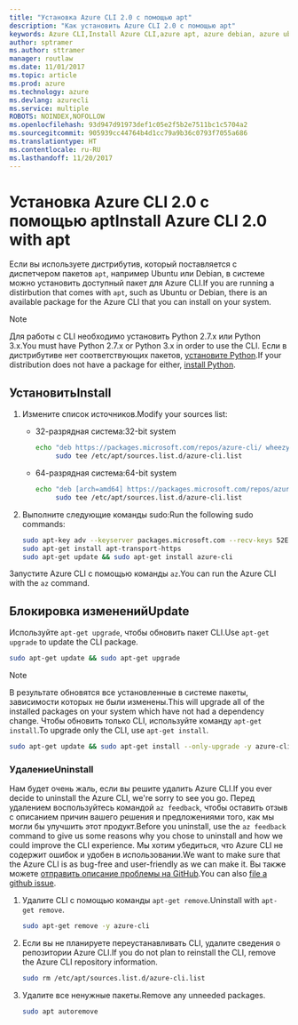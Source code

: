 ```yaml
---
title: "Установка Azure CLI 2.0 с помощью apt"
description: "Как установить Azure CLI 2.0 с помощью apt"
keywords: Azure CLI,Install Azure CLI,azure apt, azure debian, azure ubuntu
author: sptramer
ms.author: sttramer
manager: routlaw
ms.date: 11/01/2017
ms.topic: article
ms.prod: azure
ms.technology: azure
ms.devlang: azurecli
ms.service: multiple
ROBOTS: NOINDEX,NOFOLLOW
ms.openlocfilehash: 93d947d91973def1c05e2f5b2e7511bc1c5704a2
ms.sourcegitcommit: 905939cc44764b4d1cc79a9b36c0793f7055a686
ms.translationtype: HT
ms.contentlocale: ru-RU
ms.lasthandoff: 11/20/2017
---
```

# <a name="install-azure-cli-20-with-apt"></a><span data-ttu-id="55c34-104">Установка Azure CLI 2.0 с помощью apt</span><span class="sxs-lookup"><span data-stu-id="55c34-104">Install Azure CLI 2.0 with apt</span></span>

<span data-ttu-id="55c34-105">Если вы используете дистрибутив, который поставляется с диспетчером пакетов `apt`, например Ubuntu или Debian, в системе можно установить доступный пакет для Azure CLI.</span><span class="sxs-lookup"><span data-stu-id="55c34-105">If you are running a distirbution that comes with `apt`, such as Ubuntu or Debian, there is an available package for the Azure CLI that you can install on your system.</span></span>

> [!NOTE]
> <span data-ttu-id="55c34-106">Для работы с CLI необходимо установить Python 2.7.x или Python 3.x.</span><span class="sxs-lookup"><span data-stu-id="55c34-106">You must have Python 2.7.x or Python 3.x in order to use the CLI.</span></span> <span data-ttu-id="55c34-107">Если в дистрибутиве нет соответствующих пакетов, [установите Python](https://www.python.org/downloads/).</span><span class="sxs-lookup"><span data-stu-id="55c34-107">If your distribution does not have a package for either, [install Python](https://www.python.org/downloads/).</span></span>

## <a name="install"></a><span data-ttu-id="55c34-108">Установить</span><span class="sxs-lookup"><span data-stu-id="55c34-108">Install</span></span>

1. <span data-ttu-id="55c34-109">Измените список источников.</span><span class="sxs-lookup"><span data-stu-id="55c34-109">Modify your sources list:</span></span>
 
   - <span data-ttu-id="55c34-110">32-разрядная система:</span><span class="sxs-lookup"><span data-stu-id="55c34-110">32-bit system</span></span>

     ```bash
     echo "deb https://packages.microsoft.com/repos/azure-cli/ wheezy main" | \
          sudo tee /etc/apt/sources.list.d/azure-cli.list
     ```

   - <span data-ttu-id="55c34-111">64-разрядная система:</span><span class="sxs-lookup"><span data-stu-id="55c34-111">64-bit system</span></span>

     ```bash
     echo "deb [arch=amd64] https://packages.microsoft.com/repos/azure-cli/ wheezy main" | \
          sudo tee /etc/apt/sources.list.d/azure-cli.list
     ```

2. <span data-ttu-id="55c34-112">Выполните следующие команды sudo:</span><span class="sxs-lookup"><span data-stu-id="55c34-112">Run the following sudo commands:</span></span>

   ```bash
   sudo apt-key adv --keyserver packages.microsoft.com --recv-keys 52E16F86FEE04B979B07E28DB02C46DF417A0893
   sudo apt-get install apt-transport-https
   sudo apt-get update && sudo apt-get install azure-cli
   ```

<span data-ttu-id="55c34-113">Запустите Azure CLI с помощью команды `az`.</span><span class="sxs-lookup"><span data-stu-id="55c34-113">You can run the Azure CLI with the `az` command.</span></span>

## <a name="update"></a><span data-ttu-id="55c34-114">Блокировка изменений</span><span class="sxs-lookup"><span data-stu-id="55c34-114">Update</span></span>

<span data-ttu-id="55c34-115">Используйте `apt-get upgrade`, чтобы обновить пакет CLI.</span><span class="sxs-lookup"><span data-stu-id="55c34-115">Use `apt-get upgrade` to update the CLI package.</span></span>

   ```bash
   sudo apt-get update && sudo apt-get upgrade
   ```

> [!NOTE]
> <span data-ttu-id="55c34-116">В результате обновятся все установленные в системе пакеты, зависимости которых не были изменены.</span><span class="sxs-lookup"><span data-stu-id="55c34-116">This will upgrade all of the installed packages on your system which have not had a dependency change.</span></span>
> <span data-ttu-id="55c34-117">Чтобы обновить только CLI, используйте команду `apt-get install`.</span><span class="sxs-lookup"><span data-stu-id="55c34-117">To upgrade only the CLI, use `apt-get install`.</span></span>
> ```bash
> sudo apt-get update && sudo apt-get install --only-upgrade -y azure-cli
> ```

### <a name="uninstall"></a><span data-ttu-id="55c34-118">Удаление</span><span class="sxs-lookup"><span data-stu-id="55c34-118">Uninstall</span></span>

<span data-ttu-id="55c34-119">Нам будет очень жаль, если вы решите удалить Azure CLI.</span><span class="sxs-lookup"><span data-stu-id="55c34-119">If you ever decide to uninstall the Azure CLI, we're sorry to see you go.</span></span> <span data-ttu-id="55c34-120">Перед удалением воспользуйтесь командой `az feedback`, чтобы оставить отзыв с описанием причин вашего решения и предложениями того, как мы могли бы улучшить этот продукт.</span><span class="sxs-lookup"><span data-stu-id="55c34-120">Before you uninstall, use the `az feedback` command to give us some reasons why you chose to uninstall and how we could improve the CLI experience.</span></span> <span data-ttu-id="55c34-121">Мы хотим убедиться, что Azure CLI не содержит ошибок и удобен в использовании.</span><span class="sxs-lookup"><span data-stu-id="55c34-121">We want to make sure that the Azure CLI is as bug-free and user-friendly as we can make it.</span></span> <span data-ttu-id="55c34-122">Вы также можете [отправить описание проблемы на GitHub](https://github.com/Azure/azure-cli/issues).</span><span class="sxs-lookup"><span data-stu-id="55c34-122">You can also [file a github issue](https://github.com/Azure/azure-cli/issues).</span></span>

1. <span data-ttu-id="55c34-123">Удалите CLI с помощью команды `apt-get remove`.</span><span class="sxs-lookup"><span data-stu-id="55c34-123">Uninstall with `apt-get remove`.</span></span>

    ```bash
    sudo apt-get remove -y azure-cli
    ```

2. <span data-ttu-id="55c34-124">Если вы не планируете переустанавливать CLI, удалите сведения о репозитории Azure CLI.</span><span class="sxs-lookup"><span data-stu-id="55c34-124">If you do not plan to reinstall the CLI, remove the Azure CLI repository information.</span></span>

   ```bash
   sudo rm /etc/apt/sources.list.d/azure-cli.list
   ```

3. <span data-ttu-id="55c34-125">Удалите все ненужные пакеты.</span><span class="sxs-lookup"><span data-stu-id="55c34-125">Remove any unneeded packages.</span></span>

   ```bash
   sudo apt autoremove
   ```
